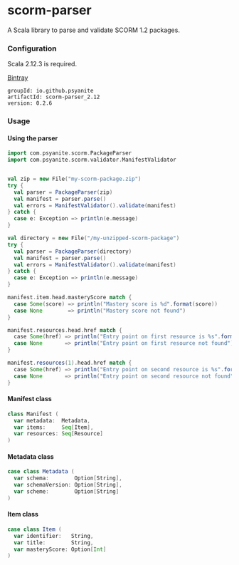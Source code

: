 # scorm-parser
A Scala library to parse and validate SCORM 1.2 packages.

### Configuration
Scala 2.12.3 is required.

[Bintray](https://bintray.com/psyanite/psyanite/scorm-parser_2.12)

```
groupId: io.github.psyanite
artifactId: scorm-parser_2.12
version: 0.2.6
```

### Usage

#### Using the parser
```scala
import com.psyanite.scorm.PackageParser
import com.psyanite.scorm.validator.ManifestValidator


val zip = new File("my-scorm-package.zip")
try {
  val parser = PackageParser(zip)
  val manifest = parser.parse()
  val errors = ManifestValidator().validate(manifest)
} catch {
  case e: Exception => println(e.message)
}

val directory = new File("/my-unzipped-scorm-package")
try {
  val parser = PackageParser(directory)
  val manifest = parser.parse()
  val errors = ManifestValidator().validate(manifest)
} catch {
  case e: Exception => println(e.message)
}

manifest.item.head.masteryScore match {
  case Some(score) => println("Mastery score is %d".format(score))
  case None        => println("Mastery score not found")
}

manifest.resources.head.href match {
  case Some(href) => println("Entry point on first resource is %s".format(href))
  case None       => println("Entry point on first resource not found")
}

manifest.resources(1).head.href match {
  case Some(href) => println("Entry point on second resource is %s".format(href))
  case None       => println("Entry point on second resource not found")
}

```

#### Manifest class
```scala
class Manifest (
  var metadata:  Metadata,
  var items:     Seq[Item],
  var resources: Seq[Resource]
)
```

#### Metadata class
```scala
case class Metadata (
  var schema:        Option[String],
  var schemaVersion: Option[String],
  var scheme:        Option[String]
)
```

#### Item class
```scala
case class Item (
  var identifier:   String,
  var title:        String,
  var masteryScore: Option[Int]
)
```
